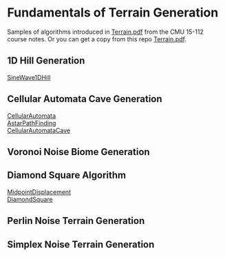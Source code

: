# Fundamentals of Terrain Generation
Samples of algorithms introduced in [Terrain.pdf](https://www.cs.cmu.edu/~112-n23/notes/student-tp-guides/Terrain.pdf) from the CMU 15-112 course notes. Or you can get a copy from this repo [Terrain.pdf](Terrain.pdf).

## 1D Hill Generation
[SineWave1DHill](SineWave1DHill)

## Cellular Automata Cave Generation
[CellularAutomata](CellularAutomata)\
[AstarPathFinding](AstarPathFinding)\
[CellularAutomataCave](CellularAutomataCave)

## Voronoi Noise Biome Generation

## Diamond Square Algorithm
[MidpointDisplacement](MidpointDisplacement)\
[DiamondSquare](DiamondSquare)

## Perlin Noise Terrain Generation

## Simplex Noise Terrain Generation